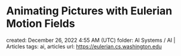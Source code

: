 # Animating Pictures with Eulerian Motion Fields

created: December 26, 2022 4:55 AM (UTC)
folder: AI Systems / AI | Articles
tags: ai, articles
url: https://eulerian.cs.washington.edu